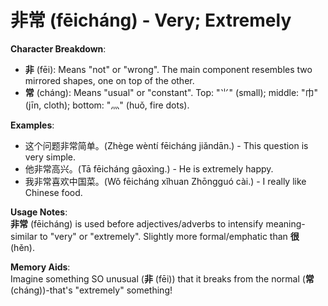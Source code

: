 # **非常 (fēicháng) - Very; Extremely**

**Character Breakdown**:  
- **非** (fēi): Means "not" or "wrong". The main component resembles two mirrored shapes, one on top of the other.  
- **常** (cháng): Means "usual" or "constant". Top: "⺌" (small); middle: "巾" (jīn, cloth); bottom: "灬" (huǒ, fire dots).

**Examples**:  
- 这个问题非常简单。(Zhège wèntí fēicháng jiǎndān.) - This question is very simple.  
- 他非常高兴。(Tā fēicháng gāoxìng.) - He is extremely happy.  
- 我非常喜欢中国菜。(Wǒ fēicháng xǐhuan Zhōngguó cài.) - I really like Chinese food.

**Usage Notes**:  
**非常** (fēicháng) is used before adjectives/adverbs to intensify meaning-similar to "very" or "extremely". Slightly more formal/emphatic than **很** (hěn).

**Memory Aids**:  
Imagine something SO unusual (**非** (fēi)) that it breaks from the normal (**常** (cháng))-that's "extremely" something!